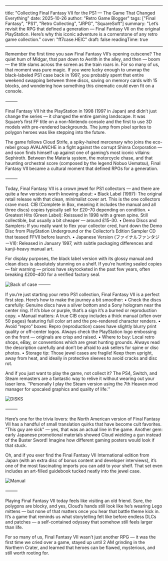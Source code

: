 
---
title: "Collecting Final Fantasy VII for the PS1 — The Game That Changed Everything"
date: 2025-10-26
author: "Retro Game Blogger"
tags: ["Final Fantasy", "PS1", "Retro Collecting", "JRPG", "SquareSoft"]
summary: "Let’s revisit the RPG that defined a generation — Final Fantasy VII on the original PlayStation. Here’s why this iconic adventure is a cornerstone of any retro game collection."
cover: "ff7case.HEIC"
draft: false
readingTime: true

---


Remember the first time you saw Final Fantasy VII’s opening cutscene? The quiet hum of Midgar, that pan down to Aerith in the alley, and then — boom — the title slams across the screen as the train roars in. For so many of us, that moment was pure magic. If you were lucky enough to unwrap the black-labeled PS1 case back in 1997, you probably spent that entire weekend swapping between three discs, saving on memory cards with 15 blocks, and wondering how something this cinematic could even fit on a console.

⸻


Final Fantasy VII hit the PlayStation in 1998 (1997 in Japan) and didn’t just change the series — it changed the entire gaming landscape. It was Square’s first FF title on a non-Nintendo console and the first to use 3D models with pre-rendered backgrounds. The jump from pixel sprites to polygon heroes was like stepping into the future.

The game follows Cloud Strife, a spiky-haired mercenary who joins the eco-rebel group AVALANCHE in a fight against the corrupt Shinra Corporation — and soon finds himself up against one of gaming’s most iconic villains: Sephiroth. Between the Materia system, the motorcycle chase, and that haunting orchestral score (composed by the legend Nobuo Uematsu), Final Fantasy VII became a cultural moment that defined RPGs for a generation.

⸻


Today, Final Fantasy VII is a crown jewel for PS1 collectors — and there are quite a few versions worth knowing about:
	•	Black Label (1997): The original retail release with that clean, minimalist cover art. This is the one collectors crave most. CIB (Complete in Box, meaning it includes the manual and all three discs) copies typically sell for £20–70 depending on condition.
	•	Greatest Hits (Green Label): Reissued in 1998 with a green spine. Still collectible, but usually a bit cheaper — around £15–30.
	•	Demo Discs and Samplers: If you really want to flex your collector cred, hunt down the Demo Disc from PlayStation Underground or the Collector’s Edition Sampler CD that teased FFVII before launch.
	•	Japanese Version (ファイナルファンタジーVII): Released in January 1997, with subtle packaging differences and kanji-heavy manual art.

For display purposes, the black label version with its glossy manual and clean discs is absolutely stunning on a shelf. If you’re hunting sealed copies — fair warning — prices have skyrocketed in the past few years, often breaking £200–400 for a verified factory seal.

![Back of case](ff7caseback.HEIC )
⸻



If you’re just starting your retro PS1 collection, Final Fantasy VII is a perfect first step. Here’s how to make the journey a bit smoother:
	•	Check the discs carefully: Genuine discs have a silver bottom and a Sony hologram near the center ring. If it’s blue or purple, that’s a sign it’s a burned or reproduction copy.
	•	Manual matters: A true CIB copy includes a thick manual (often over 50 pages) featuring full color art and the pre-rendered character renders.
	•	Avoid “repro” boxes: Repro (reproduction) cases have slightly blurry print quality or off-center logos. Always check the PlayStation logo embossing on the front — originals are crisp and raised.
	•	Where to buy: Local retro shops, eBay, or conventions which are great hunting grounds. Always read the description carefully and don’t be afraid to ask sellers for spine or disc photos.
	•	Storage tip: Those jewel cases are fragile! Keep them upright, away from heat, and ideally in protective sleeves to avoid cracks and disc rot.

And if you just want to play the game, not collect it? The PS4, Switch, and Steam remasters are a fantastic way to relive it without wearing out your laser lens.
''Personally I play the Steam version using the 7th Heaven mod manager for upscaled graphics and quality of life.'' 

![DISKS](ff7disks.HEIC)


⸻


Here’s one for the trivia lovers: the North American version of Final Fantasy VII has a handful of small translation quirks that have become cult favorites. “This guy are sick” — yes, that was an actual line in the game. Another gem: early Japanese promotional materials showed Cloud wielding a gun instead of the Buster Sword! Imagine how different gaming posters would look if that stuck.

Oh, and if you ever find the Final Fantasy VII International edition from Japan (with an extra disc of bonus content and developer interviews), it’s one of the most fascinating imports you can add to your shelf. That set even includes an art-filled guidebook tucked neatly into the jewel case.

![Manual](ff7manual.HEIC)

⸻



Playing Final Fantasy VII today feels like visiting an old friend. Sure, the polygons are blocky, and yes, Cloud’s hands still look like he’s wearing Lego mittens — but none of that matters once you hear that battle theme kick in. It’s a game that reminds us what storytelling felt like before endless DLCs and patches — a self-contained odyssey that somehow still feels larger than life.

For so many of us, Final Fantasy VII wasn’t just another RPG — it was the first time we cried over a game, stayed up until 2 AM grinding in the Northern Crater, and learned that heroes can be flawed, mysterious, and still worth rooting for.

